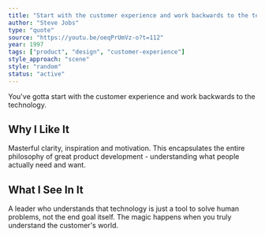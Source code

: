 ```yaml
---
title: "Start with the customer experience and work backwards to the technology"
author: "Steve Jobs"
type: "quote"
source: "https://youtu.be/oeqPrUmVz-o?t=112"
year: 1997
tags: ["product", "design", "customer-experience"]
style_approach: "scene"
style: "random"
status: "active"
---
```


You've gotta start with the customer experience and work backwards to the technology.

## Why I Like It
Masterful clarity, inspiration and motivation. This encapsulates the entire philosophy of great product development - understanding what people actually need and want.

## What I See In It
A leader who understands that technology is just a tool to solve human problems, not the end goal itself. The magic happens when you truly understand the customer's world.